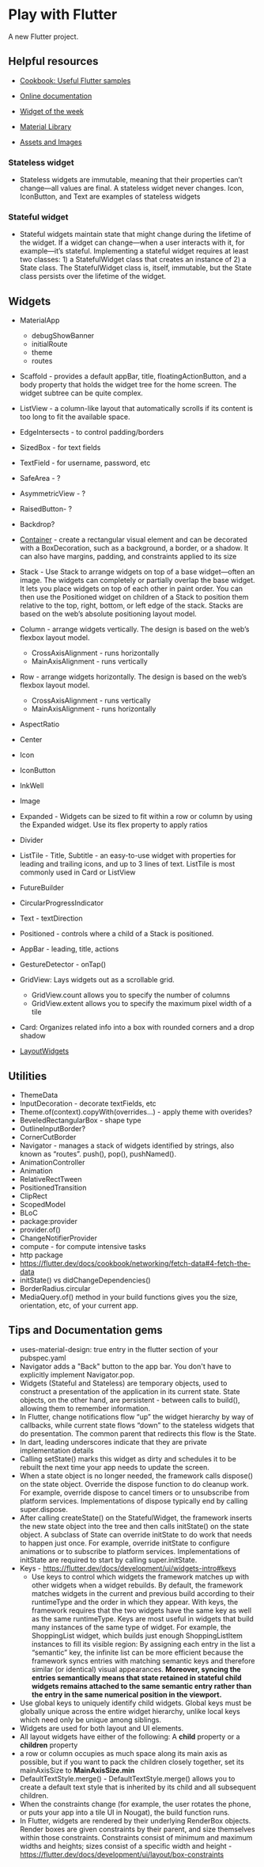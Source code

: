 # Play with Flutter

A new Flutter project.

## Helpful resources

- [Cookbook: Useful Flutter samples](https://flutter.dev/docs/cookbook)

- [Online documentation](https://flutter.dev/docs)

- [Widget of the week](https://www.youtube.com/watch?v=lkF0TQJO0bA&list=PLOU2XLYxmsIL0pH0zWe_ZOHgGhZ7UasUE)

- [Material Library](https://api.flutter.dev/flutter/material/material-library.html)
- [Assets and Images](https://flutter.dev/docs/development/ui/assets-and-images)


### Stateless widget
- Stateless widgets are immutable, meaning that their properties can’t change—all values are final. A stateless widget never changes. Icon, IconButton, and Text are examples of stateless widgets
### Stateful widget
- Stateful widgets maintain state that might change during the lifetime of the widget. If a widget can change—when a user interacts with it, for example—it’s stateful. Implementing a stateful widget requires at least two classes: 1) a StatefulWidget class that creates an instance of 2) a State class. The StatefulWidget class is, itself, immutable, but the State class persists over the lifetime of the widget.

## Widgets
- MaterialApp
    - debugShowBanner
    - initialRoute
    - theme
    - routes
- Scaffold - provides a default appBar, title, floatingActionButton, and a body property that holds the widget tree for the home screen. The widget subtree can be quite complex.
- ListView - a column-like layout that automatically scrolls if its content is too long to fit the available space.
- EdgeIntersects - to control padding/borders
- SizedBox - for text fields
- TextField - for username, password, etc
- SafeArea - ?
- AsymmetricView - ?
- RaisedButton- ?
- Backdrop?
- [Container](https://flutter.dev/docs/development/ui/layout#container) - create a rectangular visual element and can be decorated with a BoxDecoration, such as a background, a border, or a shadow. It can also have margins, padding, and constraints applied to its size
- Stack - Use Stack to arrange widgets on top of a base widget—often an image. The widgets can completely or partially overlap the base widget. It lets you place widgets on top of each other in paint order. You can then use the Positioned widget on children of a Stack to position them relative to the top, right, bottom, or left edge of the stack. Stacks are based on the web’s absolute positioning layout model.
- Column - arrange widgets vertically. The design is based on the web’s flexbox layout model.
    - CrossAxisAlignment - runs horizontally
    - MainAxisAlignment - runs vertically
- Row - arrange widgets horizontally. The design is based on the web’s flexbox layout model.
    - CrossAxisAlignment - runs vertically
    - MainAxisAlignment - runs horizontally
- AspectRatio
- Center
- Icon
- IconButton
- InkWell
- Image
- Expanded - Widgets can be sized to fit within a row or column by using the Expanded widget. Use its flex property to apply ratios
- Divider
- ListTile - Title, Subtitle - an easy-to-use widget with properties for leading and trailing icons, and up to 3 lines of text. ListTile is most commonly used in Card or ListView
- FutureBuilder
- CircularProgressIndicator
- Text - textDirection
- Positioned - controls where a child of a Stack is positioned.
- AppBar - leading, title, actions
- GestureDetector - onTap()
- GridView: Lays widgets out as a scrollable grid.
    - GridView.count allows you to specify the number of columns
    - GridView.extent allows you to specify the maximum pixel width of a tile
- Card: Organizes related info into a box with rounded corners and a drop shadow


- [LayoutWidgets](https://flutter.dev/docs/development/ui/widgets/layout)


## Utilities
- ThemeData
- InputDecoration - decorate textFields, etc
- Theme.of(context).copyWith(overrides...) - apply theme with overides?
- BeveledRectangularBox - shape type
- OutlineInputBorder?
- CornerCutBorder
- Navigator - manages a stack of widgets identified by strings, also known as “routes”. push(), pop(), pushNamed(). 
- AnimationController
- Animation
- RelativeRectTween
- PositionedTransition
- ClipRect
- ScopedModel
- BLoC
- package:provider
- provider.of<MyChangeNotifier>()
- ChangeNotifierProvider
- compute - for compute intensive tasks
- http package
- https://flutter.dev/docs/cookbook/networking/fetch-data#4-fetch-the-data
- initState() vs didChangeDependencies()
- BorderRadius.circular
- MediaQuery.of() method in your build functions gives you the size, orientation, etc, of your current app.

## Tips and Documentation gems
- uses-material-design: true entry in the flutter section of your pubspec.yaml
- Navigator adds a "Back" button to the app bar. You don't have to explicitly implement Navigator.pop.
- Widgets (Stateful and Stateless) are temporary objects, used to construct a presentation of the application in its current state. State objects, on the other hand, are persistent - between calls to build(), allowing them to remember information.
- In Flutter, change notifications flow “up” the widget hierarchy by way of callbacks, while current state flows “down” to the stateless widgets that do presentation. The common parent that redirects this flow is the State. 
- In dart, leading underscores indicate that they are private implementation details
- Calling setState() marks this widget as dirty and schedules it to be rebuilt the next time your app needs to update the screen.
- When a state object is no longer needed, the framework calls dispose() on the state object. Override the dispose function to do cleanup work. For example, override dispose to cancel timers or to unsubscribe from platform services. Implementations of dispose typically end by calling super.dispose.
- After calling createState() on the StatefulWidget, the framework inserts the new state object into the tree and then calls initState() on the state object. A subclass of State can override initState to do work that needs to happen just once. For example, override initState to configure animations or to subscribe to platform services. Implementations of initState are required to start by calling super.initState.
- Keys - https://flutter.dev/docs/development/ui/widgets-intro#keys
    - Use keys to control which widgets the framework matches up with other widgets when a widget rebuilds. By default, the framework matches widgets in the current and previous build according to their runtimeType and the order in which they appear. With keys, the framework requires that the two widgets have the same key as well as the same runtimeType. 
    Keys are most useful in widgets that build many instances of the same type of widget. For example, the ShoppingList widget, which builds just enough ShoppingListItem instances to fill its visible region: By assigning each entry in the list a “semantic” key, the infinite list can be more efficient because the framework syncs entries with matching semantic keys and therefore similar (or identical) visual appearances. **Moreover, syncing the entries semantically means that state retained in stateful child widgets remains attached to the same semantic entry rather than the entry in the same numerical position in the viewport.**
- Use global keys to uniquely identify child widgets. Global keys must be globally unique across the entire widget hierarchy, unlike local keys which need only be unique among siblings. 
- Widgets are used for both layout and UI elements.
- All layout widgets have either of the following: A **child** property or a **children** property
- a row or column occupies as much space along its main axis as possible, but if you want to pack the children closely together, set its mainAxisSize to **MainAxisSize.min**
- DefaultTextStyle.merge() - DefaultTextStyle.merge() allows you to create a default text style that is inherited by its child and all subsequent children.
- When the constraints change (for example, the user rotates the phone, or puts your app into a tile UI in Nougat), the build function runs.
- In Flutter, widgets are rendered by their underlying RenderBox objects. Render boxes are given constraints by their parent, and size themselves within those constraints. Constraints consist of minimum and maximum widths and heights; sizes consist of a specific width and height - https://flutter.dev/docs/development/ui/layout/box-constraints





